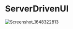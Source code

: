 # ServerDrivenUI
![Screenshot_1648322813](https://user-images.githubusercontent.com/44296671/160254271-a37b30e4-871b-4b0c-ae9f-b7c01757777a.png)
